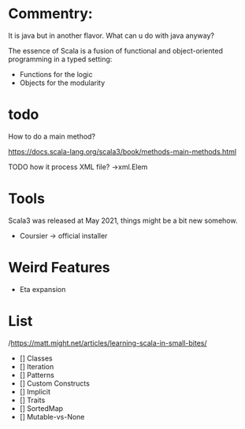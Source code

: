 # Commentry:

It is java but in another flavor. What can u do with java anyway?

The essence of Scala is a fusion of functional and object-oriented programming in a typed setting:
- Functions for the logic
- Objects for the modularity

# todo

How to do a main method?

https://docs.scala-lang.org/scala3/book/methods-main-methods.html

TODO how it process XML file? ->xml.Elem

# Tools

Scala3 was released at May 2021, things might be a bit new somehow.

+ Coursier -> official installer

# Weird Features

+ Eta expansion

# List

/https://matt.might.net/articles/learning-scala-in-small-bites/

- [] Classes
- [] Iteration
- [] Patterns
- [] Custom Constructs
- [] Implicit
- [] Traits
- [] SortedMap
- [] Mutable-vs-None

